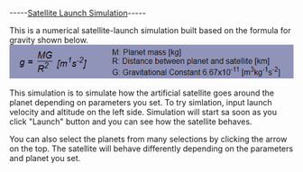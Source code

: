 -----[Satellite Launch Simulation](https://satellite-launch-simulation.vercel.app/)-----

This is a numerical satellite-launch simulation built based on the formula for gravity shown below.
<img src='./assets/formula.png'>

This simulation is to simulate how the artificial satellite goes around the planet depending on parameters you set.
To try simlation, input launch velocity and altitude on the left side.
Simulation will start sa soon as you click "Launch" button and you can see how the satellite behaves.

You can also select the planets from many selections by clicking the arrow on the top.
The satellite will behave differently depending on the parameters and planet you set.